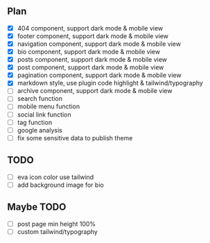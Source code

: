 ## Plan

- [x] 404 component, support dark mode & mobile view
- [x] footer component, support dark mode & mobile view
- [x] navigation component, support dark mode & mobile view
- [x] bio component, support dark mode & mobile view
- [x] posts component, support dark mode & mobile view
- [x] post component, support dark mode & mobile view
- [x] pagination component, support dark mode & mobile view
- [x] markdown style, use plugin code highlight & tailwind/typography
- [ ] archive component, support dark mode & mobile view
- [ ] search function
- [ ] mobile menu function
- [ ] social link function
- [ ] tag function
- [ ] google analysis
- [ ] fix some sensitive data to publish theme

## TODO

- [ ] eva icon color use tailwind
- [ ] add background image for bio

## Maybe TODO

- [ ] post page min height 100%
- [ ] custom tailwind/typography
